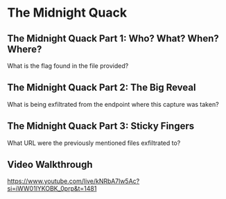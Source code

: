 # The Midnight Quack

## The Midnight Quack Part 1: Who? What? When? Where?

What is the flag found in the file provided?

## The Midnight Quack Part 2: The Big Reveal

What is being exfiltrated from the endpoint where this capture was taken?

## The Midnight Quack Part 3: Sticky Fingers

What URL were the previously mentioned files exfiltrated to?

## Video Walkthrough

https://www.youtube.com/live/kNRbA7lw5Ac?si=iWW01lYKOBK_0prp&t=1481